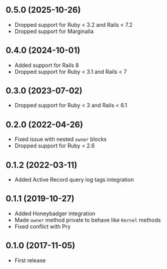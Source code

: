 ## 0.5.0 (2025-10-26)

- Dropped support for Ruby < 3.2 and Rails < 7.2
- Dropped support for Marginalia

## 0.4.0 (2024-10-01)

- Added support for Rails 8
- Dropped support for Ruby < 3.1 and Rails < 7

## 0.3.0 (2023-07-02)

- Dropped support for Ruby < 3 and Rails < 6.1

## 0.2.0 (2022-04-26)

- Fixed issue with nested `owner` blocks
- Dropped support for Ruby < 2.6

## 0.1.2 (2022-03-11)

- Added Active Record query log tags integration

## 0.1.1 (2019-10-27)

- Added Honeybadger integration
- Made `owner` method private to behave like `Kernel` methods
- Fixed conflict with Pry

## 0.1.0 (2017-11-05)

- First release
